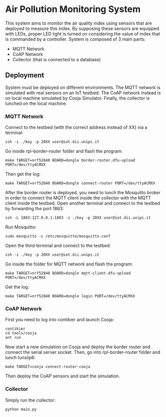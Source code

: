 # Air Pollution Monitoring System
This system aims to monitor the air quality index using sensors that are deployed to measure this index. By supposing these sensors are equipped with LEDs, proper LED light is turned on considering the value of index that is commanded by a controller. System is composed of 3 main parts:
* MQTT Network 
* CoAP Network
* Collector (that is connected to a database)

## Deployment
System must be deployed on different environments. The MQTT network is simulated with real sensors on an IoT testbed. The CoAP network instead is on local machine simulated by Cooja Simulator. Finally, the collector is lunched on the local machine.
### MQTT Network
Connect to the testbed (with the correct address instead of XX) via a terminal:
```
ssh -i ./key -p 20XX user@iot.dii.unipi.it
```
Go inside rpl-border-router folder and flash the program:
```
make TARGET=nrf52840 BOARD=dongle border-router.dfu-upload PORT=/dev/ttyACMXX
```
Then get the log:
```
make TARGET=nrf52840 BOARD=dongle connect-router PORT=/dev/ttyACMXX
```
After the border router is deployed, you need to lunch the Mosquitto broker in order to connect the MQTT client inside the collector with the MQTT client inside the testbed. Open another terminal and connect to the testbed by forwarding the port 1883:
```
ssh -L 1883:127.0.0.1:1883 -i ./key -p 20XX user@iot.dii.unipi.it
```
Run Mosquitto:
```
sudo mosquitto -c /etc/mosquitto/mosquitto.conf
```
Open the third terminal and connect to the testbed:
```
ssh -i ./key -p 20XX user@iot.dii.unipi.it
```
Go inside the folder for MQTT network and flash the program:
```
make TARGET=nrf52840 BOARD=dongle mqtt-client.dfu-upload PORT=/dev/ttyACMXX
```
Get the log:
```
make TARGET=nrf52840 BOARD=dongle login PORT=/dev/ttyACMXX
```
### CoAP Network
First you need to log into contikier and launch Cooja:
```
contikier
cd tools/cooja
ant run
```
Now start a new simulation on Cooja and deploy the border router and connect the serial server socket. Then, go into rpl-border-router folder and lunch tunslip6:
```
make TARGET=cooja connect-router-cooja
```
Then deploy the CoAP sensors and start the simulation.
### Collector
Simply run the collector:
```
python main.py
```
